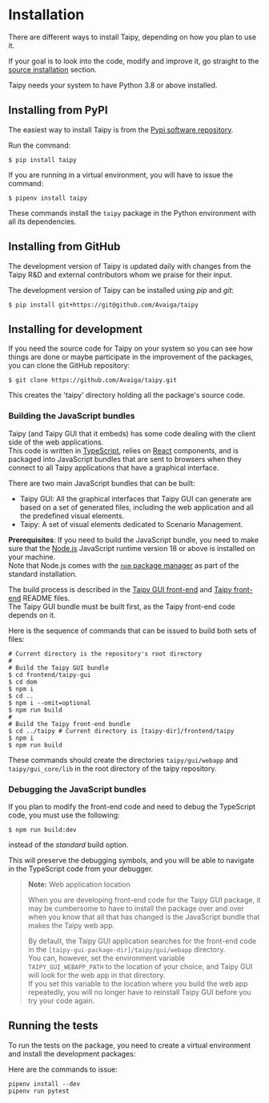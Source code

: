 # Installation

There are different ways to install Taipy, depending on how you plan to use it.

If your goal is to look into the code, modify and improve it, go straight
to the [source installation](#installing-for-development) section.

Taipy needs your system to have Python 3.8 or above installed.

## Installing from PyPI

The easiest way to install Taipy is from the
[Pypi software repository](https://pypi.org/project/taipy/).

Run the command:
```console
$ pip install taipy
```

If you are running in a virtual environment, you will have to issue the command:
```console
$ pipenv install taipy
```

These commands install the `taipy` package in the Python environment with all its
dependencies.

## Installing from GitHub

The development version of Taipy is updated daily with changes from the Taipy R&D and external
contributors whom we praise for their input.

The development version of Taipy can be installed using *pip* and *git*:

```console
$ pip install git+https://git@github.com/Avaiga/taipy
```

## Installing for development

If you need the source code for Taipy on your system so you can see how things are done or maybe
participate in the improvement of the packages, you can clone the GitHub repository:

```console
$ git clone https://github.com/Avaiga/taipy.git
```

This creates the 'taipy' directory holding all the package's source code.

### Building the JavaScript bundles

Taipy (and Taipy GUI that it embeds) has some code dealing with the client side of the web
applications.<br/>
This code is written in [TypeScript](https://www.typescriptlang.org/), relies on
[React](https://reactjs.org/) components, and is packaged into JavaScript bundles that are sent to
browsers when they connect to all Taipy applications that have a graphical interface.

There are two main JavaScript bundles that can be built:
- Taipy GUI: All the graphical interfaces that Taipy GUI can generate are based on a set of
  generated files, including the web application and all the predefined visual elements.
- Taipy: A set of visual elements dedicated to Scenario Management.

**Prerequisites**: If you need to build the JavaScript bundle, you need to make sure that the
[Node.js](https://nodejs.org/) JavaScript runtime version 18 or above is installed on your
machine.<br/>
Note that Node.js comes with the [`npm` package manager](https://www.npmjs.com/) as part
of the standard installation.

The build process is described in the [Taipy GUI front-end](frontend/taipy-gui/README.md) and
 [Taipy front-end](frontend/taipy/README.md) README files.<br/>
 The Taipy GUI bundle must be built first, as the Taipy front-end code depends on it.

Here is the sequence of commands that can be issued to build both sets of files:

```console
# Current directory is the repository's root directory
#
# Build the Taipy GUI bundle
$ cd frontend/taipy-gui
$ cd dom
$ npm i
$ cd ..
$ npm i --omit=optional
$ npm run build
#
# Build the Taipy front-end bundle
$ cd ../taipy # Current directory is [taipy-dir]/frontend/taipy
$ npm i
$ npm run build
```

These commands should create the directories `taipy/gui/webapp` and `taipy/gui_core/lib` in the
root directory of the taipy repository.

### Debugging the JavaScript bundles

If you plan to modify the front-end code and need to debug the TypeScript
code, you must use the following:
```
$ npm run build:dev
```

instead of the *standard* build option.

This will preserve the debugging symbols, and you will be able to navigate in the
TypeScript code from your debugger.

> **Note:** Web application location
>
> When you are developing front-end code for the Taipy GUI package, it may
> be cumbersome to have to install the package over and over when you know
> that all that has changed is the JavaScript bundle that makes the Taipy
> web app.
>
> By default, the Taipy GUI application searches for the front-end code
> in the `[taipy-gui-package-dir]/taipy/gui/webapp` directory.<br/>
> You can, however, set the environment variable `TAIPY_GUI_WEBAPP_PATH`
> to the location of your choice, and Taipy GUI will look for the web
> app in that directory.<br/>
> If you set this variable to the location where you build the web app
> repeatedly, you will no longer have to reinstall Taipy GUI before you
> try your code again.


## Running the tests

To run the tests on the package, you need to create a virtual
environment and install the development packages:

Here are the commands to issue:

```console
pipenv install --dev
pipenv run pytest
```
